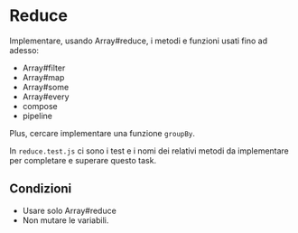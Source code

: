 # Reduce

Implementare, usando Array#reduce, i metodi e funzioni usati fino ad adesso:
- Array#filter
- Array#map
- Array#some
- Array#every
- compose
- pipeline

Plus, cercare implementare una funzione `groupBy`.

In `reduce.test.js` ci sono i test e i nomi dei relativi metodi da implementare per completare e superare 
questo task.
  

## Condizioni
- Usare solo Array#reduce
- Non mutare le variabili.